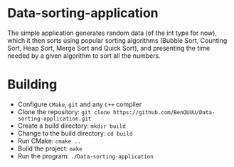 # Data-sorting-application
The simple application generates random data (of the int type for now), which it then sorts using popular sorting algorithms 
(Bubble Sort, Counting Sort, Heap Sort, Merge Sort and Quick Sort), and presenting the time needed by a given 
algorithm to sort all the numbers.

# Building
* Configure ``CMake``, ``git`` and any ``C++`` compiler
* Clone the repository: ``git clone https://github.com/BenQUUU/Data-sorting-application.git``
* Create a build directory: ``mkdir build``
* Change to the build directory: ``cd build``
* Run CMake: ``cmake ..``
* Build the project: ``make``
* Run the program: ``./Data-sorting-application``
